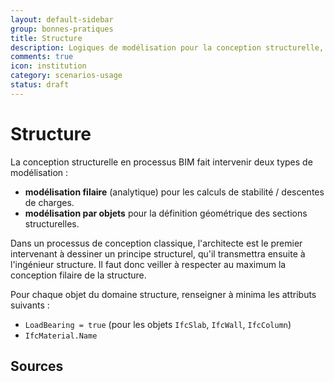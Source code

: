 ```yaml
---
layout: default-sidebar
group: bonnes-pratiques
title: Structure
description: Logiques de modélisation pour la conception structurelle, scénarios d'échanges entre architecte et ingénieur.
comments: true
icon: institution
category: scenarios-usage
status: draft
---
```


# Structure

La conception structurelle en processus BIM fait intervenir deux types de modélisation :

* **modélisation filaire** (analytique) pour les calculs de stabilité / descentes de charges.
* **modélisation par objets** pour la définition géométrique des sections structurelles.

Dans un processus de conception classique, l'architecte est le premier intervenant à dessiner un principe structurel, qu'il transmettra ensuite à l'ingénieur structure. Il faut donc veiller à respecter au maximum la conception filaire de la structure.

Pour chaque objet du domaine structure, renseigner à minima les attributs suivants :

* `LoadBearing = true` (pour les objets `IfcSlab`, `IfcWall`, `IfcColumn`)
* `IfcMaterial.Name`

## Sources
